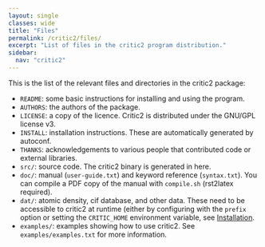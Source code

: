 ```yaml
---
layout: single
classes: wide
title: "Files"
permalink: /critic2/files/
excerpt: "List of files in the critic2 program distribution."
sidebar:
  nav: "critic2"
---
```


This is the list of the relevant files and directories in the critic2
package:

* `README`: some basic instructions for installing and using the
  program.
* `AUTHORS`: the authors of the package.
* `LICENSE`: a copy of the licence. Critic2 is distributed under the
  GNU/GPL license v3.
* `INSTALL`: installation instructions. These are automatically
  generated by autoconf.
* `THANKS`: acknowledgements to various people that contributed code
  or external libraries.
* `src/`: source code. The critic2 binary is generated in here.
* `doc/`: manual (`user-guide.txt`) and keyword reference (`syntax.txt`). You
  can compile a PDF copy of the manual with `compile.sh` (rst2latex required).
* `dat/`: atomic density, cif database, and other data. These need to be
  accessible to critic2 at runtime (either by configuring with the
  `prefix` option or setting the `CRITIC_HOME` environment variable,
  see [Installation](/critic2/installation/).
* `examples/`: examples showing how to use critic2. See
  `examples/examples.txt` for more information.

